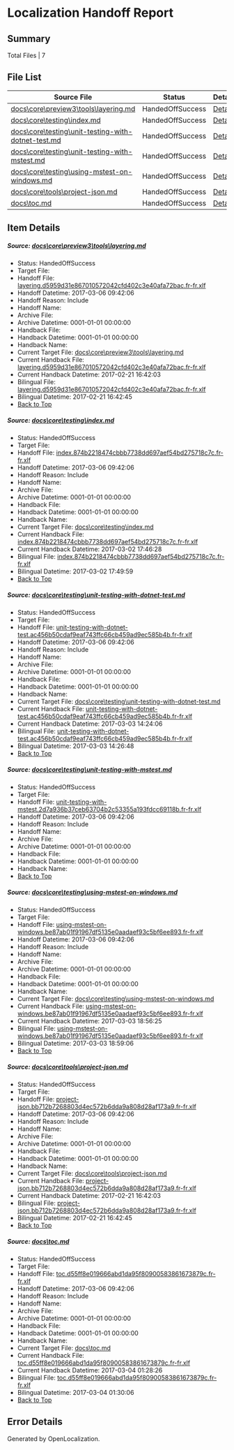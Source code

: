 # <a name='report-top'></a> Localization Handoff Report

## Summary
 Total Files | 7

## File List
 Source File | Status | Details 
 ----------- | ------ | ------- 
 [docs\core\preview3\tools\layering.md](https://github.com/dotnet/docs/blob/095ebad90e3f0b188d208d22f6f16b9552f8ea86/docs/core/preview3/tools/layering.md) | HandedOffSuccess | [Details](#42ddef357269b0ebaa31c39ae66a50899fe510fc86)
 [docs\core\testing\index.md](https://github.com/dotnet/docs/blob/095ebad90e3f0b188d208d22f6f16b9552f8ea86/docs/core/testing/index.md) | HandedOffSuccess | [Details](#ca9d57a3ef3382c4957de5edb55959f1a3f13ee0103)
 [docs\core\testing\unit-testing-with-dotnet-test.md](https://github.com/dotnet/docs/blob/095ebad90e3f0b188d208d22f6f16b9552f8ea86/docs/core/testing/unit-testing-with-dotnet-test.md) | HandedOffSuccess | [Details](#1ef22024f7640a5f87d4f0c8513e5479ed88126d104)
 [docs\core\testing\unit-testing-with-mstest.md](https://github.com/dotnet/docs/blob/095ebad90e3f0b188d208d22f6f16b9552f8ea86/docs/core/testing/unit-testing-with-mstest.md) | HandedOffSuccess | [Details](#9031579350565c6b9f773a548f0da5a973ba7540105)
 [docs\core\testing\using-mstest-on-windows.md](https://github.com/dotnet/docs/blob/095ebad90e3f0b188d208d22f6f16b9552f8ea86/docs/core/testing/using-mstest-on-windows.md) | HandedOffSuccess | [Details](#954eaa33198caa220b9979298dfd6224909aef70106)
 [docs\core\tools\project-json.md](https://github.com/dotnet/docs/blob/095ebad90e3f0b188d208d22f6f16b9552f8ea86/docs/core/tools/project-json.md) | HandedOffSuccess | [Details](#1cdcd1cb709f308e7c6736d85b1ab0b3c8e807ca122)
 [docs\toc.md](https://github.com/dotnet/docs/blob/095ebad90e3f0b188d208d22f6f16b9552f8ea86/docs/toc.md) | HandedOffSuccess | [Details](#49bfeb431adde9531784f4547e7ad665ce7dda783485)

## Item Details
##### <a name='42ddef357269b0ebaa31c39ae66a50899fe510fc86'></a> Source: [docs\core\preview3\tools\layering.md](https://github.com/dotnet/docs/blob/095ebad90e3f0b188d208d22f6f16b9552f8ea86/docs/core/preview3/tools/layering.md)
* Status: HandedOffSuccess
* Target File: 
* Handoff File: [layering.d5959d31e867010572042cfd402c3e40afa72bac.fr-fr.xlf](https://github.com/dotnet/docs.handoff/blob/67706e7e7933b0452e3f81109fb74592e4023f60/ol-handoff/dotnet/docs.fr-fr/master/dotnet-core/layering.d5959d31e867010572042cfd402c3e40afa72bac.fr-fr.xlf)
* Handoff Datetime: 2017-03-06 09:42:06
* Handoff Reason: Include
* Handoff Name: 
* Archive File: 
* Archive Datetime: 0001-01-01 00:00:00
* Handback File: 
* Handback Datetime: 0001-01-01 00:00:00
* Handback Name: 
* Current Target File: [docs\core\preview3\tools\layering.md](https://github.com/dotnet/docs.fr-fr/blob/aa1243debf89f9339bc7a5d4afedbb46799e2ee0/docs/core/preview3/tools/layering.md)
* Current Handback File: [layering.d5959d31e867010572042cfd402c3e40afa72bac.fr-fr.xlf](https://github.com/dotnet/docs.handback/blob/c72c362428971e112ac2e934fc31dcfdc74cf8d0/ol-handback/dotnet/docs.fr-fr/master/dotnet-core/layering.d5959d31e867010572042cfd402c3e40afa72bac.fr-fr.xlf)
* Current Handback Datetime: 2017-02-21 16:42:03
* Bilingual File: [layering.d5959d31e867010572042cfd402c3e40afa72bac.fr-fr.xlf](https://github.com/dotnet/docs.handback/blob/c72c362428971e112ac2e934fc31dcfdc74cf8d0/ol-handback/dotnet/docs.fr-fr/master/dotnet-core/layering.d5959d31e867010572042cfd402c3e40afa72bac.fr-fr.xlf)
* Bilingual Datetime: 2017-02-21 16:42:45
* [Back to Top](#report-top)

##### <a name='ca9d57a3ef3382c4957de5edb55959f1a3f13ee0103'></a> Source: [docs\core\testing\index.md](https://github.com/dotnet/docs/blob/095ebad90e3f0b188d208d22f6f16b9552f8ea86/docs/core/testing/index.md)
* Status: HandedOffSuccess
* Target File: 
* Handoff File: [index.874b2218474cbbb7738dd697aef54bd275718c7c.fr-fr.xlf](https://github.com/dotnet/docs.handoff/blob/67706e7e7933b0452e3f81109fb74592e4023f60/ol-handoff/dotnet/docs.fr-fr/master/dotnet-core/index.874b2218474cbbb7738dd697aef54bd275718c7c.fr-fr.xlf)
* Handoff Datetime: 2017-03-06 09:42:06
* Handoff Reason: Include
* Handoff Name: 
* Archive File: 
* Archive Datetime: 0001-01-01 00:00:00
* Handback File: 
* Handback Datetime: 0001-01-01 00:00:00
* Handback Name: 
* Current Target File: [docs\core\testing\index.md](https://github.com/dotnet/docs.fr-fr/blob/29dc58bed961e0389aa8563a171397747b559b57/docs/core/testing/index.md)
* Current Handback File: [index.874b2218474cbbb7738dd697aef54bd275718c7c.fr-fr.xlf](https://github.com/dotnet/docs.handback/blob/35b2fef18cb105cd652d0da5004d04c619282024/ol-handback/dotnet/docs.fr-fr/master/dotnet-core/index.874b2218474cbbb7738dd697aef54bd275718c7c.fr-fr.xlf)
* Current Handback Datetime: 2017-03-02 17:46:28
* Bilingual File: [index.874b2218474cbbb7738dd697aef54bd275718c7c.fr-fr.xlf](https://github.com/dotnet/docs.handback/blob/35b2fef18cb105cd652d0da5004d04c619282024/ol-handback/dotnet/docs.fr-fr/master/dotnet-core/index.874b2218474cbbb7738dd697aef54bd275718c7c.fr-fr.xlf)
* Bilingual Datetime: 2017-03-02 17:49:59
* [Back to Top](#report-top)

##### <a name='1ef22024f7640a5f87d4f0c8513e5479ed88126d104'></a> Source: [docs\core\testing\unit-testing-with-dotnet-test.md](https://github.com/dotnet/docs/blob/095ebad90e3f0b188d208d22f6f16b9552f8ea86/docs/core/testing/unit-testing-with-dotnet-test.md)
* Status: HandedOffSuccess
* Target File: 
* Handoff File: [unit-testing-with-dotnet-test.ac456b50cdaf9eaf743ffc66cb459ad9ec585b4b.fr-fr.xlf](https://github.com/dotnet/docs.handoff/blob/67706e7e7933b0452e3f81109fb74592e4023f60/ol-handoff/dotnet/docs.fr-fr/master/dotnet-core/unit-testing-with-dotnet-test.ac456b50cdaf9eaf743ffc66cb459ad9ec585b4b.fr-fr.xlf)
* Handoff Datetime: 2017-03-06 09:42:06
* Handoff Reason: Include
* Handoff Name: 
* Archive File: 
* Archive Datetime: 0001-01-01 00:00:00
* Handback File: 
* Handback Datetime: 0001-01-01 00:00:00
* Handback Name: 
* Current Target File: [docs\core\testing\unit-testing-with-dotnet-test.md](https://github.com/dotnet/docs.fr-fr/blob/9bcf99c6db13e4be69e5cf6b661c25fbef294cbb/docs/core/testing/unit-testing-with-dotnet-test.md)
* Current Handback File: [unit-testing-with-dotnet-test.ac456b50cdaf9eaf743ffc66cb459ad9ec585b4b.fr-fr.xlf](https://github.com/dotnet/docs.handback/blob/833439dae70d1224e5a9250ac60ad17db4d7aee1/ol-handback/dotnet/docs.fr-fr/master/dotnet-core/unit-testing-with-dotnet-test.ac456b50cdaf9eaf743ffc66cb459ad9ec585b4b.fr-fr.xlf)
* Current Handback Datetime: 2017-03-03 14:24:06
* Bilingual File: [unit-testing-with-dotnet-test.ac456b50cdaf9eaf743ffc66cb459ad9ec585b4b.fr-fr.xlf](https://github.com/dotnet/docs.handback/blob/833439dae70d1224e5a9250ac60ad17db4d7aee1/ol-handback/dotnet/docs.fr-fr/master/dotnet-core/unit-testing-with-dotnet-test.ac456b50cdaf9eaf743ffc66cb459ad9ec585b4b.fr-fr.xlf)
* Bilingual Datetime: 2017-03-03 14:26:48
* [Back to Top](#report-top)

##### <a name='9031579350565c6b9f773a548f0da5a973ba7540105'></a> Source: [docs\core\testing\unit-testing-with-mstest.md](https://github.com/dotnet/docs/blob/095ebad90e3f0b188d208d22f6f16b9552f8ea86/docs/core/testing/unit-testing-with-mstest.md)
* Status: HandedOffSuccess
* Target File: 
* Handoff File: [unit-testing-with-mstest.2d7a936b37ceb63704b2c53355a193fdcc69118b.fr-fr.xlf](https://github.com/dotnet/docs.handoff/blob/67706e7e7933b0452e3f81109fb74592e4023f60/ol-handoff/dotnet/docs.fr-fr/master/dotnet-core/unit-testing-with-mstest.2d7a936b37ceb63704b2c53355a193fdcc69118b.fr-fr.xlf)
* Handoff Datetime: 2017-03-06 09:42:06
* Handoff Reason: Include
* Handoff Name: 
* Archive File: 
* Archive Datetime: 0001-01-01 00:00:00
* Handback File: 
* Handback Datetime: 0001-01-01 00:00:00
* Handback Name: 
* [Back to Top](#report-top)

##### <a name='954eaa33198caa220b9979298dfd6224909aef70106'></a> Source: [docs\core\testing\using-mstest-on-windows.md](https://github.com/dotnet/docs/blob/095ebad90e3f0b188d208d22f6f16b9552f8ea86/docs/core/testing/using-mstest-on-windows.md)
* Status: HandedOffSuccess
* Target File: 
* Handoff File: [using-mstest-on-windows.be87ab01f91967df5135e0aadaef93c5bf6ee893.fr-fr.xlf](https://github.com/dotnet/docs.handoff/blob/67706e7e7933b0452e3f81109fb74592e4023f60/ol-handoff/dotnet/docs.fr-fr/master/dotnet-core/using-mstest-on-windows.be87ab01f91967df5135e0aadaef93c5bf6ee893.fr-fr.xlf)
* Handoff Datetime: 2017-03-06 09:42:06
* Handoff Reason: Include
* Handoff Name: 
* Archive File: 
* Archive Datetime: 0001-01-01 00:00:00
* Handback File: 
* Handback Datetime: 0001-01-01 00:00:00
* Handback Name: 
* Current Target File: [docs\core\testing\using-mstest-on-windows.md](https://github.com/dotnet/docs.fr-fr/blob/ac99d5b34b1439a31f2e73b70a4dcb9f18941a99/docs/core/testing/using-mstest-on-windows.md)
* Current Handback File: [using-mstest-on-windows.be87ab01f91967df5135e0aadaef93c5bf6ee893.fr-fr.xlf](https://github.com/dotnet/docs.handback/blob/3bf117eecd2b0a0bb16ed1d0651b4641f42e64cc/ol-handback/dotnet/docs.fr-fr/master/dotnet-core/using-mstest-on-windows.be87ab01f91967df5135e0aadaef93c5bf6ee893.fr-fr.xlf)
* Current Handback Datetime: 2017-03-03 18:56:25
* Bilingual File: [using-mstest-on-windows.be87ab01f91967df5135e0aadaef93c5bf6ee893.fr-fr.xlf](https://github.com/dotnet/docs.handback/blob/3bf117eecd2b0a0bb16ed1d0651b4641f42e64cc/ol-handback/dotnet/docs.fr-fr/master/dotnet-core/using-mstest-on-windows.be87ab01f91967df5135e0aadaef93c5bf6ee893.fr-fr.xlf)
* Bilingual Datetime: 2017-03-03 18:59:06
* [Back to Top](#report-top)

##### <a name='1cdcd1cb709f308e7c6736d85b1ab0b3c8e807ca122'></a> Source: [docs\core\tools\project-json.md](https://github.com/dotnet/docs/blob/095ebad90e3f0b188d208d22f6f16b9552f8ea86/docs/core/tools/project-json.md)
* Status: HandedOffSuccess
* Target File: 
* Handoff File: [project-json.bb712b7268803d4ec572b6dda9a808d28af173a9.fr-fr.xlf](https://github.com/dotnet/docs.handoff/blob/67706e7e7933b0452e3f81109fb74592e4023f60/ol-handoff/dotnet/docs.fr-fr/master/dotnet-core/project-json.bb712b7268803d4ec572b6dda9a808d28af173a9.fr-fr.xlf)
* Handoff Datetime: 2017-03-06 09:42:06
* Handoff Reason: Include
* Handoff Name: 
* Archive File: 
* Archive Datetime: 0001-01-01 00:00:00
* Handback File: 
* Handback Datetime: 0001-01-01 00:00:00
* Handback Name: 
* Current Target File: [docs\core\tools\project-json.md](https://github.com/dotnet/docs.fr-fr/blob/aa1243debf89f9339bc7a5d4afedbb46799e2ee0/docs/core/tools/project-json.md)
* Current Handback File: [project-json.bb712b7268803d4ec572b6dda9a808d28af173a9.fr-fr.xlf](https://github.com/dotnet/docs.handback/blob/c72c362428971e112ac2e934fc31dcfdc74cf8d0/ol-handback/dotnet/docs.fr-fr/master/dotnet-core/project-json.bb712b7268803d4ec572b6dda9a808d28af173a9.fr-fr.xlf)
* Current Handback Datetime: 2017-02-21 16:42:03
* Bilingual File: [project-json.bb712b7268803d4ec572b6dda9a808d28af173a9.fr-fr.xlf](https://github.com/dotnet/docs.handback/blob/c72c362428971e112ac2e934fc31dcfdc74cf8d0/ol-handback/dotnet/docs.fr-fr/master/dotnet-core/project-json.bb712b7268803d4ec572b6dda9a808d28af173a9.fr-fr.xlf)
* Bilingual Datetime: 2017-02-21 16:42:45
* [Back to Top](#report-top)

##### <a name='49bfeb431adde9531784f4547e7ad665ce7dda783485'></a> Source: [docs\toc.md](https://github.com/dotnet/docs/blob/095ebad90e3f0b188d208d22f6f16b9552f8ea86/docs/toc.md)
* Status: HandedOffSuccess
* Target File: 
* Handoff File: [toc.d55ff8e019666abd1da95f80900583861673879c.fr-fr.xlf](https://github.com/dotnet/docs.handoff/blob/67706e7e7933b0452e3f81109fb74592e4023f60/ol-handoff/dotnet/docs.fr-fr/master/dotnet-core/toc.d55ff8e019666abd1da95f80900583861673879c.fr-fr.xlf)
* Handoff Datetime: 2017-03-06 09:42:06
* Handoff Reason: Include
* Handoff Name: 
* Archive File: 
* Archive Datetime: 0001-01-01 00:00:00
* Handback File: 
* Handback Datetime: 0001-01-01 00:00:00
* Handback Name: 
* Current Target File: [docs\toc.md](https://github.com/dotnet/docs.fr-fr/blob/fc5d647553e1b247dcdcf528eb87e6bc179da44b/docs/toc.md)
* Current Handback File: [toc.d55ff8e019666abd1da95f80900583861673879c.fr-fr.xlf](https://github.com/dotnet/docs.handback/blob/4d54ebab8817fe2a21578e712a9c5645ed535093/ol-handback/dotnet/docs.fr-fr/master/dotnet-core/toc.d55ff8e019666abd1da95f80900583861673879c.fr-fr.xlf)
* Current Handback Datetime: 2017-03-04 01:28:26
* Bilingual File: [toc.d55ff8e019666abd1da95f80900583861673879c.fr-fr.xlf](https://github.com/dotnet/docs.handback/blob/4d54ebab8817fe2a21578e712a9c5645ed535093/ol-handback/dotnet/docs.fr-fr/master/dotnet-core/toc.d55ff8e019666abd1da95f80900583861673879c.fr-fr.xlf)
* Bilingual Datetime: 2017-03-04 01:30:06
* [Back to Top](#report-top)


## Error Details

Generated by OpenLocalization.
